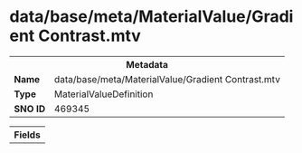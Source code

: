 <h1>data/base/meta/MaterialValue/Gradient Contrast.mtv</h1><table><tr><th colspan="100%">Metadata</th></tr><tr><td><b>Name</b></td><td>data/base/meta/MaterialValue/Gradient Contrast.mtv</td></tr><tr><td><b>Type</b></td><td>MaterialValueDefinition</td></tr><tr><td><b>SNO ID</b></td><td>469345</td></tr></table>

<table><tr><th colspan="100%">Fields</th></tr></table>


